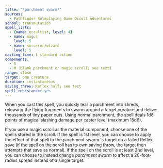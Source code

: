 ```yaml
---
title: "*parchment swarm*"
sources:
  - Pathfinder Roleplaying Game Occult Adventures
school: transmutation
spell_lists:
  - {name: occultist, level: 4}
  - name: magus
    level: 5
  - name: sorcerer/wizard
    level: 5
casting_time: 1 standard action
components:
  - S
  - M (blank parchment or magic scroll; see text)
range: close
target: one creature
duration: instantaneous
saving_throw: Reflex half; see text
spell_resistance: yes
---
```


When you cast this spell, you quickly tear a parchment into shreds, releasing the flying fragments to swarm around a target creature and deliver thousands of tiny paper cuts. Using normal parchment, the spell deals 1d6 points of magical slashing damage per caster level (maximum 15d6).

If you use a magic scroll as the material component, choose one of the spells stored in the scroll. If the spell is 1st level, you can choose to apply the effect of that spell to the parchment swarm 's target on a failed Reflex save (if the spell on the scroll has its own saving throw, the target then attempts that save as normal). If the spell on the scroll is at least 2nd level, you can choose to instead change *parchment swarm* to affect a 20-foot-radius spread instead of a single target.
